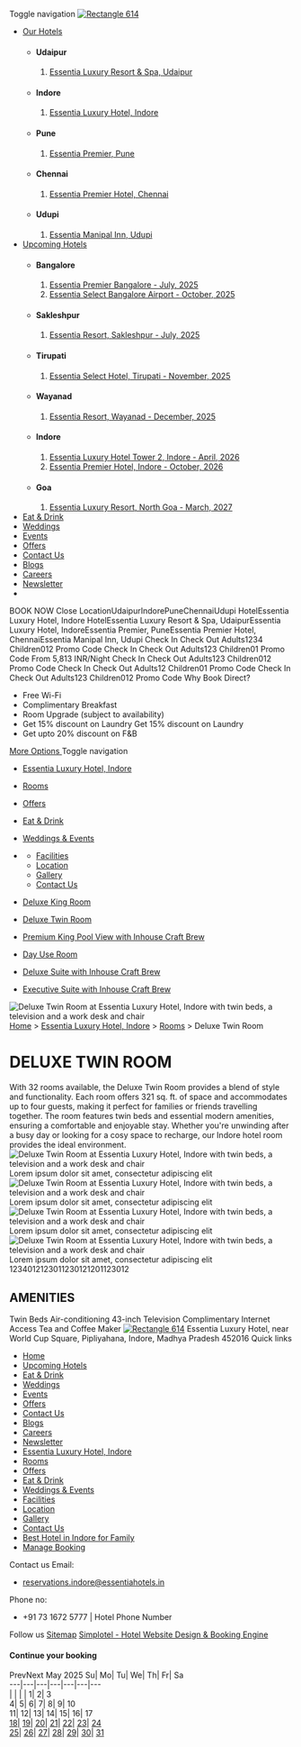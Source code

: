 Toggle navigation [![Rectangle 614](https://assets.simplotel.com/simplotel/image/upload/x_0,y_0,w_412,h_122,r_0,c_crop,q_80,dpr_1,f_auto,fl_progressive/essentia-hotels-resorts/Rectangle_614_wucyfr)](https://www.essentiahotels.in/)
  * [Our Hotels](https://www.essentiahotels.in/luxury-hotel-indore/rooms/deluxe-twin-room.html)
    * #### Udaipur
      1. [ Essentia Luxury Resort & Spa, Udaipur](https://www.essentiahotels.in/luxury-resort-spa-udaipur/)
    * #### Indore
      1. [ Essentia Luxury Hotel, Indore](https://www.essentiahotels.in/luxury-hotel-indore/)
    * #### Pune
      1. [ Essentia Premier, Pune](https://www.essentiahotels.in/premier-hotel-pune/)
    * #### Chennai
      1. [ Essentia Premier Hotel, Chennai](https://www.essentiahotels.in/premier-hotel-chennai/)
    * #### Udupi
      1. [ Essentia Manipal Inn, Udupi](https://www.essentiahotels.in/manipal-inn-udupi/)
  * [Upcoming Hotels](https://www.essentiahotels.in/luxury-hotel-indore/rooms/deluxe-twin-room.html)
    * #### Bangalore
      1. [Essentia Premier Bangalore - July, 2025](javascript:void\(0\))
      2. [Essentia Select Bangalore Airport - October, 2025](javascript:void\(0\))
    * #### Sakleshpur
      1. [Essentia Resort, Sakleshpur - July, 2025](javascript:void\(0\))
    * #### Tirupati
      1. [Essentia Select Hotel, Tirupati - November, 2025](javascript:void\(0\))
    * #### Wayanad
      1. [Essentia Resort, Wayanad - December, 2025](javascript:void\(0\))
    * #### Indore
      1. [Essentia Luxury Hotel Tower 2, Indore - April, 2026](javascript:void\(0\))
      2. [Essentia Premier Hotel, Indore - October, 2026](javascript:void\(0\))
    * #### Goa
      1. [Essentia Luxury Resort, North Goa - March, 2027](javascript:void\(0\))
  * [Eat & Drink](https://www.essentiahotels.in/eat-drink.html)
  * [Weddings](https://www.essentiahotels.in/weddings.html)
  * [Events](https://www.essentiahotels.in/events.html)
  * [Offers](https://www.essentiahotels.in/offers.html)
  * [Contact Us](https://www.essentiahotels.in/contact-us.html)
  * [Blogs](https://www.essentiahotels.in/blogs.html)
  * [Careers](https://www.essentiahotels.in/careers.html)
  * [Newsletter](https://www.essentiahotels.in/newsletter.html)
  * [](https://www.essentiahotels.in/luxury-hotel-indore/rooms/deluxe-twin-room.html)


BOOK NOW
Close
LocationUdaipurIndorePuneChennaiUdupi
HotelEssentia Luxury Hotel, Indore
HotelEssentia Luxury Resort & Spa, UdaipurEssentia Luxury Hotel, IndoreEssentia Premier, PuneEssentia Premier Hotel, ChennaiEssentia Manipal Inn, Udupi
Check In
Check Out
Adults1234
Children012
Promo Code
Check In
Check Out
Adults123
Children01
Promo Code
From 5,813 INR/Night
Check In
Check Out
Adults123
Children012
Promo Code
Check In
Check Out
Adults12
Children01
Promo Code
Check In
Check Out
Adults123
Children012
Promo Code
Why Book Direct?
  * Free Wi-Fi
  * Complimentary Breakfast
  * Room Upgrade (subject to availability)
  * Get 15% discount on Laundry Get 15% discount on Laundry
  * Get upto 20% discount on F&B


[More Options ](https://www.essentiahotels.in/luxury-hotel-indore/rooms/deluxe-twin-room.html)
Toggle navigation
  * [Essentia Luxury Hotel, Indore](https://www.essentiahotels.in/luxury-hotel-indore/)
  * [Rooms](https://www.essentiahotels.in/luxury-hotel-indore/rooms.html)
  * [Offers](https://www.essentiahotels.in/luxury-hotel-indore/offers.html)
  * [Eat & Drink](https://www.essentiahotels.in/luxury-hotel-indore/eat-drink.html)
  * [Weddings & Events](https://www.essentiahotels.in/luxury-hotel-indore/weddings-events.html)
  * [](https://www.essentiahotels.in/luxury-hotel-indore/rooms/deluxe-twin-room.html)
    * [Facilities](https://www.essentiahotels.in/luxury-hotel-indore/facilities.html)
    * [Location](https://www.essentiahotels.in/luxury-hotel-indore/location.html)
    * [Gallery](https://www.essentiahotels.in/luxury-hotel-indore/gallery.html)
    * [Contact Us](https://www.essentiahotels.in/luxury-hotel-indore/contact-us.html)


  * [Deluxe King Room](https://www.essentiahotels.in/luxury-hotel-indore/rooms/deluxe-king-room.html)
  * [Deluxe Twin Room](https://www.essentiahotels.in/luxury-hotel-indore/rooms/deluxe-twin-room.html)
  * [Premium King Pool View with Inhouse Craft Brew](https://www.essentiahotels.in/luxury-hotel-indore/rooms/premium-king-pool-view-with-inhouse-craft-brew.html)
  * [Day Use Room](https://www.essentiahotels.in/luxury-hotel-indore/rooms/day-use-room.html)
  * [Deluxe Suite with Inhouse Craft Brew](https://www.essentiahotels.in/luxury-hotel-indore/rooms/deluxe-suite-with-inhouse-craft-brew.html)
  * [Executive Suite with Inhouse Craft Brew](https://www.essentiahotels.in/luxury-hotel-indore/rooms/executive-suite-with-inhouse-craft-brew.html)


![Deluxe Twin Room at Essentia Luxury Hotel, Indore with twin beds, a television and a work desk and chair](https://assets.simplotel.com/simplotel/image/upload/x_0,y_381,w_2912,h_1179,r_0,c_crop/q_80,w_1600,dpr_1,f_auto,fl_progressive,c_limit/essentia-luxury-hotel-indore/Deluxe_Twin_b2zggp)
[Home](https://www.essentiahotels.in/) > [Essentia Luxury Hotel, Indore](https://www.essentiahotels.in/luxury-hotel-indore/) > [Rooms](https://www.essentiahotels.in/luxury-hotel-indore/rooms.html) > Deluxe Twin Room
# DELUXE TWIN ROOM
With 32 rooms available, the Deluxe Twin Room provides a blend of style and functionality. Each room offers 321 sq. ft. of space and accommodates up to four guests, making it perfect for families or friends travelling together. The room features twin beds and essential modern amenities, ensuring a comfortable and enjoyable stay. Whether you're unwinding after a busy day or looking for a cosy space to recharge, our Indore hotel room provides the ideal environment.
![Deluxe Twin Room at Essentia Luxury Hotel, Indore with twin beds, a television and a work desk and chair](https://assets.simplotel.com/simplotel/image/upload/x_0,y_16,w_2912,h_1909,r_0,c_crop/q_80,w_1600,dpr_1,f_auto,fl_progressive,c_limit/essentia-luxury-hotel-indore/Deluxe_Twin_b2zggp)
Lorem ipsum dolor sit amet, consectetur adipiscing elit
![Deluxe Twin Room at Essentia Luxury Hotel, Indore with twin beds, a television and a work desk and chair](https://assets.simplotel.com/simplotel/image/upload/x_0,y_16,w_2912,h_1909,r_0,c_crop/q_80,w_1600,dpr_1,f_auto,fl_progressive,c_limit/essentia-luxury-hotel-indore/Deluxe_Twin_b2zggp)
Lorem ipsum dolor sit amet, consectetur adipiscing elit
![Deluxe Twin Room at Essentia Luxury Hotel, Indore with twin beds, a television and a work desk and chair](https://assets.simplotel.com/simplotel/image/upload/x_0,y_16,w_2912,h_1909,r_0,c_crop/q_80,w_1600,dpr_1,f_auto,fl_progressive,c_limit/essentia-luxury-hotel-indore/Deluxe_Twin_b2zggp)
Lorem ipsum dolor sit amet, consectetur adipiscing elit
![Deluxe Twin Room at Essentia Luxury Hotel, Indore with twin beds, a television and a work desk and chair](https://assets.simplotel.com/simplotel/image/upload/x_0,y_16,w_2912,h_1909,r_0,c_crop/q_80,w_1600,dpr_1,f_auto,fl_progressive,c_limit/essentia-luxury-hotel-indore/Deluxe_Twin_b2zggp)
Lorem ipsum dolor sit amet, consectetur adipiscing elit
1234012123011230121201123012
## AMENITIES
Twin Beds
Air-conditioning
43-inch Television
Complimentary Internet Access
Tea and Coffee Maker
[![Rectangle 614](https://assets.simplotel.com/simplotel/image/upload/x_0,y_0,w_412,h_122,r_0,c_crop,q_80,dpr_1,f_auto,fl_progressive/essentia-hotels-resorts/Rectangle_614_wucyfr)](https://www.essentiahotels.in/)
Essentia Luxury Hotel, near World Cup Square, Pipliyahana, Indore, Madhya Pradesh 452016
Quick links
  * [Home](https://www.essentiahotels.in/)
  * [Upcoming Hotels](https://www.essentiahotels.in/luxury-hotel-indore/rooms/deluxe-twin-room.html)
  * [Eat & Drink](https://www.essentiahotels.in/eat-drink.html)
  * [Weddings](https://www.essentiahotels.in/weddings.html)
  * [Events](https://www.essentiahotels.in/events.html)
  * [Offers](https://www.essentiahotels.in/offers.html)
  * [Contact Us](https://www.essentiahotels.in/contact-us.html)
  * [Blogs](https://www.essentiahotels.in/blogs.html)
  * [Careers](https://www.essentiahotels.in/careers.html)
  * [Newsletter](https://www.essentiahotels.in/newsletter.html)
  * [Essentia Luxury Hotel, Indore](https://www.essentiahotels.in/luxury-hotel-indore/)
  * [Rooms](https://www.essentiahotels.in/luxury-hotel-indore/rooms.html)
  * [Offers](https://www.essentiahotels.in/luxury-hotel-indore/offers.html)
  * [Eat & Drink](https://www.essentiahotels.in/luxury-hotel-indore/eat-drink.html)
  * [Weddings & Events](https://www.essentiahotels.in/luxury-hotel-indore/weddings-events.html)
  * [Facilities](https://www.essentiahotels.in/luxury-hotel-indore/facilities.html)
  * [Location](https://www.essentiahotels.in/luxury-hotel-indore/location.html)
  * [Gallery](https://www.essentiahotels.in/luxury-hotel-indore/gallery.html)
  * [Contact Us](https://www.essentiahotels.in/luxury-hotel-indore/contact-us.html)
  * [Best Hotel in Indore for Family](https://www.essentiahotels.in/luxury-hotel-indore/best-hotel-in-indore-for-family.html)
  * [Manage Booking](https://bookings.essentiahotels.in/property/9591/bookings/manage/)


Contact us
Email:
  * reservations.indore@essentiahotels.in


Phone no:
  * +91 73 1672 5777 | Hotel Phone Number


Follow us
[](https://www.tripadvisor.in/Hotel_Review-g494941-d23860464-Reviews-Essentia_Luxury_Hotel_Indore-Indore_Indore_District_Madhya_Pradesh.html) [](https://www.facebook.com/essentialuxuryhotelindore/) [](https://g.co/kgs/hLv259r) [](https://www.instagram.com/essentialuxuryhotelindore/?hl=en)
[Sitemap](https://www.essentiahotels.in/sitemap.html "click here for sitemap")
[Simplotel - Hotel Website Design & Booking Engine](https://www.simplotel.com)
#### Continue your booking
[](https://www.essentiahotels.in/luxury-hotel-indore/rooms/deluxe-twin-room.html#top)
PrevNext
May 2025
Su| Mo| Tu| We| Th| Fr| Sa  
---|---|---|---|---|---|---  
|  |  |  | 1| 2| 3  
4| 5| 6| 7| 8| 9| 10  
11| 12| 13| 14| 15| 16| 17  
[18](https://www.essentiahotels.in/luxury-hotel-indore/rooms/deluxe-twin-room.html)| [19](https://www.essentiahotels.in/luxury-hotel-indore/rooms/deluxe-twin-room.html)| [20](https://www.essentiahotels.in/luxury-hotel-indore/rooms/deluxe-twin-room.html)| [21](https://www.essentiahotels.in/luxury-hotel-indore/rooms/deluxe-twin-room.html)| [22](https://www.essentiahotels.in/luxury-hotel-indore/rooms/deluxe-twin-room.html)| [23](https://www.essentiahotels.in/luxury-hotel-indore/rooms/deluxe-twin-room.html)| [24](https://www.essentiahotels.in/luxury-hotel-indore/rooms/deluxe-twin-room.html)  
[25](https://www.essentiahotels.in/luxury-hotel-indore/rooms/deluxe-twin-room.html)| [26](https://www.essentiahotels.in/luxury-hotel-indore/rooms/deluxe-twin-room.html)| [27](https://www.essentiahotels.in/luxury-hotel-indore/rooms/deluxe-twin-room.html)| [28](https://www.essentiahotels.in/luxury-hotel-indore/rooms/deluxe-twin-room.html)| [29](https://www.essentiahotels.in/luxury-hotel-indore/rooms/deluxe-twin-room.html)| [30](https://www.essentiahotels.in/luxury-hotel-indore/rooms/deluxe-twin-room.html)| [31](https://www.essentiahotels.in/luxury-hotel-indore/rooms/deluxe-twin-room.html)
